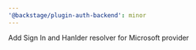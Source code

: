 ```yaml
---
'@backstage/plugin-auth-backend': minor
---
```


Add Sign In and Hanlder resolver for Microsoft provider
